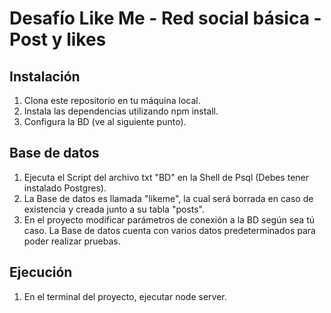 # Desafío Like Me - Red social básica - Post y likes

## Instalación

1. Clona este repositorio en tu máquina local.
2. Instala las dependencias utilizando npm install.
3. Configura la BD (ve al siguiente punto).

## Base de datos

1. Ejecuta el Script del archivo txt "BD" en la Shell de Psql (Debes tener instalado Postgres).
2. La Base de datos es llamada "likeme", la cual será borrada en caso de existencia y creada junto a su tabla "posts".
3. En el proyecto modificar parámetros de conexión a la BD según sea tú caso.
La Base de datos cuenta con varios datos predeterminados para poder realizar pruebas.

## Ejecución
1. En el terminal del proyecto, ejecutar node server.
